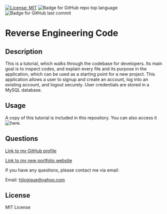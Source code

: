 [![License: MIT](https://img.shields.io/badge/License-MIT-yellow.svg)](https://opensource.org/licenses/MIT) ![Badge for GitHub repo top language](https://img.shields.io/github/languages/top/hjlogique/Reverse-Engineering-Authentication?style=flat&logo=appveyor) ![Badge for GitHub last commit](https://img.shields.io/github/last-commit/hjlogique/Reverse-Engineering-Authentication?style=flat&logo=appveyor)
  
# Reverse Engineering Code

  ## Description 
  
  This is a tutorial, which walks through the codebase for developers. Its main goal is to inspect codes, and explain every file and its purpose in the application, which can be used as a starting point for a new project. This application allows a user to signup and create an account, log into an existing account, and logout securely. User credentials are stored in a MySQL database.

  
  ## Usage 

  A copy of this tutorial is included in this repository. You can also access it ![here](https://docs.google.com/document/d/1AXSIwa3eO2TTC4F74TsT0A-xo6WBz1nls1Nj6wNxsJ8/edit?usp=sharing).
  
  
  ## Questions
  
  [Link to my GitHub profile](https://github.com/hjlogique)

  [Link to my new portfolio website](https://hjlogique.github.io/My-Portfolio-New/)

  If you have any questions, please contact me via email:
  
  Email: hjlogique@yahoo.com
  
  ## License
  
  MIT License
  
